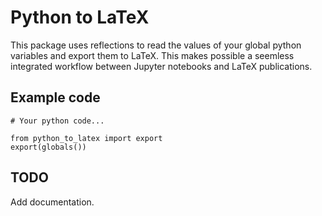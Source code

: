 # Python to LaTeX

This package uses reflections to read the values of your global python variables and export them to LaTeX. This makes possible a seemless integrated workflow between Jupyter notebooks and LaTeX publications.

## Example code

```
# Your python code...

from python_to_latex import export
export(globals())
```

## TODO

Add documentation.
